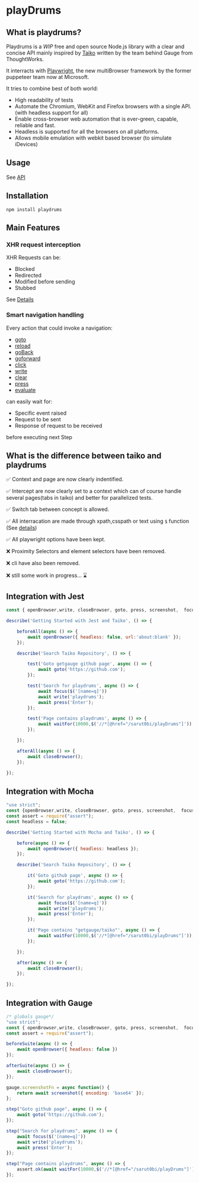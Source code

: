# playDrums

## What is playdrums?

Playdrums is a *WIP* free and open source Node.js library with a clear and concise API mainly inspired by [Taiko](https://taiko.dev/) written by the team behind Gauge from ThoughtWorks.

It interracts with [Playwright](https://github.com/microsoft/playwright/), the new multiBrowser framework by the former puppeteer team now at Microsoft.

It tries to combine best of both world:
* High readability of tests
* Automate the Chromium, WebKit and Firefox browsers with a single API. (with headless support for all)
* Enable cross-browser web automation that is ever-green, capable, reliable and fast.
* Headless is supported for all the browsers on all platforms.
* Allows mobile emulation with webkit based browser (to simulate iDevices)

## Usage
See [API](https://github.com/sarut0bi/playDrums/blob/master/api.md)

## Installation
`npm install playdrums`

## Main Features

### XHR request interception

XHR Requests can be:

* Blocked
* Redirected
* Modified before sending
* Stubbed

See [Details](https://github.com/sarut0bi/playDrums/blob/master/api.md#intercept)

### Smart navigation handling

Every action that could invoke a navigation:

* [goto](https://github.com/sarut0bi/playDrums/blob/master/api.md#goto)
* [reload](https://github.com/sarut0bi/playDrums/blob/master/api.md#reload)
* [goBack](https://github.com/sarut0bi/playDrums/blob/master/api.md#goBack)
* [goforward](https://github.com/sarut0bi/playDrums/blob/master/api.md#goforward)
* [click](https://github.com/sarut0bi/playDrums/blob/master/api.md#click)
* [write](https://github.com/sarut0bi/playDrums/blob/master/api.md#write)
* [clear](https://github.com/sarut0bi/playDrums/blob/master/api.md#clear)
* [press](https://github.com/sarut0bi/playDrums/blob/master/api.md#press)
* [evaluate](https://github.com/sarut0bi/playDrums/blob/master/api.md#evaluate)

can easily wait for:

* Specific event raised
* Request to be sent
* Response of request to be received

before executing next Step

## What is the difference between taiko and playdrums

:white_check_mark: Context and page are now clearly indentified.

:white_check_mark: Intercept are now clearly set to a context which can of course handle several pages(tabs in taiko) and better for parallelized tests.

:white_check_mark: Switch tab between concept is allowed.

:white_check_mark: All interracation are made through xpath,csspath or text using `$` function (See [details](https://github.com/sarut0bi/playDrums/blob/master/api.md))

:white_check_mark: All playwright options have been kept.

:x: Proximity Selectors and element selectors have been removed.

:x: cli have also been removed.

:x: still some work in progress... :hourglass:


## Integration with Jest

```javascript
const { openBrowser,write, closeBrowser, goto, press, screenshot,  focus, $, waitFor } = require('playdrums');

describe('Getting Started with Jest and Taiko', () => {

    beforeAll(async () => {
        await openBrowser({ headless: false, url:'about:blank' });
    });

    describe('Search Taiko Repository', () => {

        test('Goto getgauge github page', async () => {
            await goto('https://github.com');
        });

        test('Search for playdrums', async () => {
			await focus($('[name=q]'))
			await write('playdrums');
			await press('Enter');
        });

        test('Page contains playdrums', async () => {
            await waitFor(10000,$('//*[@href="/sarut0bi/playDrums"]'))
        });

    });

    afterAll(async () => {
        await closeBrowser();
    });

});
```

## Integration with Mocha

```javascript
"use strict";
const {openBrowser,write, closeBrowser, goto, press, screenshot,  focus, $, waitFor} = require('playdrums');
const assert = require("assert");
const headless = false;

describe('Getting Started with Mocha and Taiko', () => {

    before(async () => {
        await openBrowser({ headless: headless });
    });

    describe('Search Taiko Repository', () => {

        it('Goto github page', async () => {
            await goto('https://github.com');
        });

        it('Search for playdrums', async () => {
			await focus($('[name=q]'))
			await write('playdrums');
			await press('Enter');
        });

        it('Page contains "getgauge/taiko"', async () => {
            await waitFor(10000,$('//*[@href="/sarut0bi/playDrums"]'));
        });

    });

    after(async () => {
        await closeBrowser();
    });

});

```

## Integration with Gauge

```javascript
/* globals gauge*/
"use strict";
const { openBrowser,write, closeBrowser, goto, press, screenshot,  focus, $, waitFor } = require('playdrums');
const assert = require("assert");

beforeSuite(async () => {
    await openBrowser({ headless: false })
});

afterSuite(async () => {
    await closeBrowser();
});

gauge.screenshotFn = async function() {
    return await screenshot({ encoding: 'base64' });
};

step("Goto github page", async () => {
    await goto('https://github.com');
});

step("Search for playdrums", async () => {
    await focus($('[name=q]'))
    await write('playdrums');
    await press('Enter');
});

step("Page contains playdrums", async () => {
    assert.ok(await waitFor(10000,$('//*[@href="/sarut0bi/playDrums"]')));
});
```
